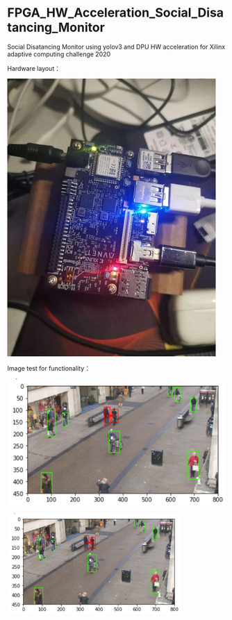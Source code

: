 # FPGA_HW_Acceleration_Social_Disatancing_Monitor
 Social Disatancing Monitor using yolov3 and DPU HW acceleration for Xilinx adaptive computing challenge 2020

Hardware layout：

![layout](https://github.com/jedibobo/FPGA_HW_Acceleration_Social_Disatancing_Monitor/blob/main/img/layout.jpg)

Image test for functionality：

![image-20201129111317248](https://github.com/jedibobo/FPGA_HW_Acceleration_Social_Disatancing_Monitor/blob/main/img/image-20201129111317248.png)

<img src="https://github.com/jedibobo/FPGA_HW_Acceleration_Social_Disatancing_Monitor/blob/main/img/image-20201129111317248.png" width="400" align="middle">
